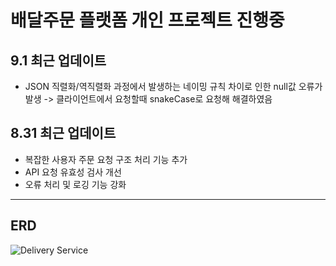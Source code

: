# 배달주문 플랫폼 개인 프로젝트 진행중
## 9.1 최근 업데이트
- JSON 직렬화/역직렬화 과정에서 발생하는 네이밍 규칙 차이로 인한 null값 오류가 발생 -> 클라이언트에서 요청할때 snakeCase로 요청해 해결하였음


## 8.31 최근 업데이트

- 복잡한 사용자 주문 요청 구조 처리 기능 추가
- API 요청 유효성 검사 개선
- 오류 처리 및 로깅 기능 강화



---

##  ERD 
![Delivery Service](https://github.com/user-attachments/assets/422b68cb-6951-4518-8dc0-0974d3180c86)


